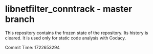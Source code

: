 # libnetfilter_conntrack - master branch

This repository contains the frozen state of the repository.
Its history is cleared. It is used only for static code
analysis with Codacy.

Commit Time: 1722653294